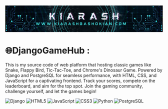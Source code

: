 ![baner](https://github.com/Ghosts6/Local-website/blob/main/img/Baner.png)
# 🌐DjangoGameHub :

This is my source code of web platform that hosting classic games like Snake, Flappy Bird, Tic-Tac-Toe, and Chrome's Dinosaur Game. Powered by Django and PostgreSQL for seamless performance, with HTML, CSS, and JavaScript for a captivating frontend. Track your scores, compete on the leaderboard, and aim for the top spot. Join the gaming community, challenge yourself, and let the games begin!

![Django](https://img.shields.io/badge/django-%23092E20.svg?style=plastic&logo=django&logoColor=white) ![HTML5](https://img.shields.io/badge/html5-%23E34F26.svg?style=plastic&logo=html5&logoColor=white) ![JavaScript](https://img.shields.io/badge/javascript-%23323330.svg?style=plastic&logo=javascript&logoColor=%23F7DF1E)  ![CSS3](https://img.shields.io/badge/css3-%231572B6.svg?style=plastic&logo=css3&logoColor=white)  ![Python](https://img.shields.io/badge/python-3670A0?style=plastic&logo=python&logoColor=ffdd54) ![PostgreSQL](https://img.shields.io/badge/postgresql-336791?style=plastic&logo=postgresql&logoColor=white)
